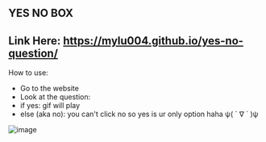 ## YES NO BOX

Link Here: https://mylu004.github.io/yes-no-question/ 
----------------------------------
How to use: 
- Go to the website
- Look at the question:
- if yes: gif will play
- else (aka no): you can't click no so yes is ur only option haha ψ( ` ∇ ´ )ψ
  
![image](https://github.com/MyLu004/yes-no-question/assets/114357581/d74f2582-f00a-4b5c-aa3d-b7e9e5c46627)
